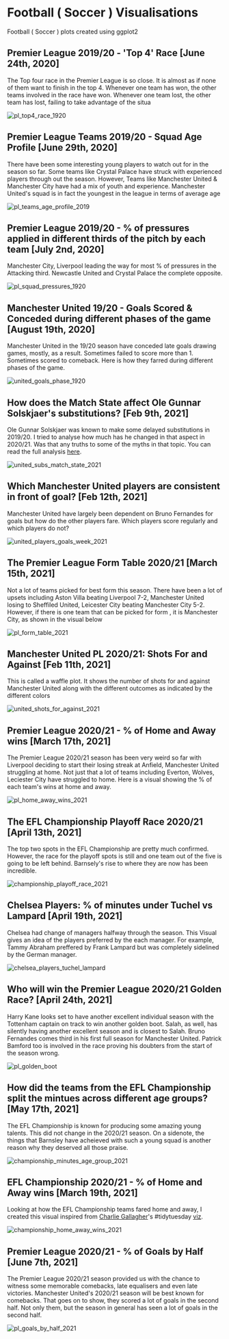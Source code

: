 # Football ( Soccer ) Visualisations #
Football ( Soccer ) plots created using ggplot2

## Premier League 2019/20 - 'Top 4' Race [June 24th, 2020] ##

The Top four race in the Premier League is so close. It is almost as if none of them want to finish in the top 4. Whenever one team has won, the other teams involved in the race have won. Whenever one team lost, the other team has lost, failing to take advantage of the situa

![pl_top4_race_1920](general/top4_race_1920.png)

## Premier League Teams 2019/20 - Squad Age Profile [June 29th, 2020] ##

There have been some interesting young players to watch out for in the season so far. Some teams like Crystal Palace have struck with experienced players through out the season. However, Teams like Manchester United & Manchester City have had a mix of youth and experience. Manchester United's squad is in fact the youngest in the league in terms of average age

![pl_teams_age_profile_2019](general/pl_teams_age_profile.png)

## Premier League 2019/20 - % of pressures applied in different thirds of the pitch by each team [July 2nd, 2020] ##

Manchester City, Liverpool leading the way for most % of pressures in the Attacking third. Newcastle United and Crystal Palace the complete opposite.

![pl_squad_pressures_1920](general/pl_squad_pressures_1920.png)

## Manchester United 19/20 - Goals Scored & Conceded during different phases of the game [August 19th, 2020] ##

Manchester United in the 19/20 season have conceded late goals drawing games, mostly, as a result. Sometimes failed to score more than 1. Sometimes scored to
comeback. Here is how they farred during different phases of the game.

![united_goals_phase_1920](united/united_goals_phase_1920.png)

## How does the Match State affect Ole Gunnar Solskjaer's substitutions? [Feb 9th, 2021] ##

Ole Gunnar Solskjaer was known to make some delayed substitutions in 2019/20. I tried to analyse how much has he changed in that aspect in 2020/21. Was that any truths to some of the myths in that topic. You can read the full analysis [here](https://twitter.com/VenkyReddevil/status/1359131984996405254?s=20).

![united_subs_match_state_2021](united/united_subs_match_state.png)

## Which Manchester United players are consistent in front of goal? [Feb 12th, 2021] ##

Manchester United have largely been dependent on Bruno Fernandes for goals but how do the other players fare. Which players score regularly and which players
do not?

![united_players_goals_week_2021](united/united_players_goals_week.png)

## The Premier League Form Table 2020/21 [March 15th, 2021] ##

Not a lot of teams picked for best form this season. There have been a lot of upsets including Aston Villa beating Liverpool 7-2, Manchester United losing to Sheffiled United, Leicester City beating Manchester City 5-2. However, if there is one team that can be picked for form , it is Manchester City, as shown in the visual below

![pl_form_table_2021](general/pl_form_table_2021.png)

## Manchester United PL 2020/21: Shots For and Against [Feb 11th, 2021] ##

This is called a waffle plot. It shows the number of shots for and against Manchester United along with the different outcomes as indicated by the different colors

![united_shots_for_against_2021](united/united_shots_for_against_2021.png)

## Premier League 2020/21 - % of Home and Away wins [March 17th, 2021] ##

The Premier League 2020/21 season has been very weird so far with Liverpool deciding to start their losing streak at Anfield, Manchester United struggling at home. Not just that a lot of teams including Everton, Wolves, Leciester City have struggled to home. Here is a visual showing the % of each team's wins at home and away.

![pl_home_away_wins_2021](general/home_away_wins_2021.png)

## The EFL Championship Playoff Race 2020/21 [April 13th, 2021] ##

The top two spots in the EFL Championship are pretty much confirmed. However, the race for the playoff spots is still and one team out of the five is going to be left behind. Barnsely's rise to where they are now has been incredible.

![championship_playoff_race_2021](championship/championship_playoff_race_2021.png)

## Chelsea Players: % of minutes under Tuchel vs Lampard [April 19th, 2021] ##

Chelsea had change of managers halfway through the season. This Visual gives an idea of the players preferred by the each manager. For example, Tammy Abraham preffered by Frank Lampard but was completely sidelined by the German manager.

![chelsea_players_tuchel_lampard](chelsea/chelsea_tuchel_lampard.png)

## Who will win the Premier League 2020/21 Golden Race? [April 24th, 2021] ##

Harry Kane looks set to have another excellent individual season with the Tottenham captain on track to win another golden boot. Salah, as well, has silently having another excellent season and is closest to Salah. Bruno Fernandes comes third in his first full season for Manchester United. Patrick Bamford too is involved in the race proving his doubters from the start of the season wrong. 

![pl_golden_boot](general/golden_boot_pl.png)

## How did the teams from the EFL Championship split the mintues across different age groups? [May 17th, 2021] ##

The EFL Championship is known for producing some amazing young talents. This did not change in the 2020/21 season. On a sidenote, the things that Barnsley have acheieved with such a young squad is another reason why they deserved all those praise.

![championship_minutes_age_group_2021](championship/championship_age_group_minutes.png)

## EFL Championship 2020/21 - % of Home and Away wins [March 19th, 2021] ##

Looking at how the EFL Championship teams fared home and away, I created this visual inspired from [Charlie Gallagher](https://github.com/charlie-gallagher)'s #tidytuesday [viz](https://github.com/charlie-gallagher/tidy-tuesday/tree/master/kenya).

![championship_home_away_wins_2021](championship/championship_home_away_wins_2021.png)

## Premier League 2020/21 - % of Goals by Half [June 7th, 2021] ##

The Premier League 2020/21 season provided us with the chance to witness some memorable comebacks, late equalisers and even late victories. Manchester United's 2020/21 season will be best known for comebacks. That goes on to show, they scored a lot of goals in the second half. Not only them, but the season in general has seen a lot of goals in the second half. 

![pl_goals_by_half_2021](general/pl_goals_by_half_2021.png)
